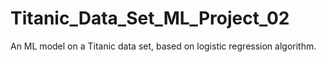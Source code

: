 # Titanic_Data_Set_ML_Project_02
An ML model on a Titanic data set, based on logistic regression algorithm.
